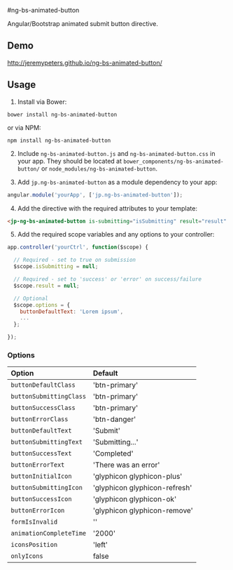 #ng-bs-animated-button

Angular/Bootstrap animated submit button directive.

## Demo

http://jeremypeters.github.io/ng-bs-animated-button/

## Usage
1. Install via Bower:

  ```console
  bower install ng-bs-animated-button
  ```

  or via NPM:

  ```console
  npm install ng-bs-animated-button
  ```

2. Include `ng-bs-animated-button.js` and `ng-bs-animated-button.css` in your app. They should be located at `bower_components/ng-bs-animated-button/` or `node_modules/ng-bs-animated-button`.

3. Add `jp.ng-bs-animated-button` as a module dependency to your app:

  ```JavaScript
  angular.module('yourApp', ['jp.ng-bs-animated-button']);
  ```

4. Add the directive with the required attributes to your template:

  ```html
  <jp-ng-bs-animated-button is-submitting="isSubmitting" result="result" options="options"></jp-ng-bs-animated-button>
  ```

5. Add the required scope variables and any options to your controller:

  ```JavaScript
  app.controller('yourCtrl', function($scope) {
  
    // Required - set to true on submission
    $scope.isSubmitting = null;
  
    // Required - set to 'success' or 'error' on success/failure
    $scope.result = null;
  
    // Optional
    $scope.options = {
      buttonDefaultText: 'Lorem ipsum',
      ...
    };
  
  });
  ```

### Options

| Option                  | Default                       |
| :---------------------- | :---------------------------- |
| `buttonDefaultClass`    | 'btn-primary'                 |
| `buttonSubmittingClass` | 'btn-primary'                 |
| `buttonSuccessClass`    | 'btn-primary'                 |
| `buttonErrorClass`      | 'btn-danger'                  |
| `buttonDefaultText`     | 'Submit'                      |
| `buttonSubmittingText`  | 'Submitting...'               |
| `buttonSuccessText`     | 'Completed'                   |
| `buttonErrorText`       | 'There was an error'          |
| `buttonInitialIcon`     | 'glyphicon glyphicon-plus'    |
| `buttonSubmittingIcon`  | 'glyphicon glyphicon-refresh' |
| `buttonSuccessIcon`     | 'glyphicon glyphicon-ok'      |
| `buttonErrorIcon`       | 'glyphicon glyphicon-remove'  |
| `formIsInvalid`         | ''               |
| `animationCompleteTime` | '2000'                        |
| `iconsPosition`         | 'left'                        |
| `onlyIcons`             | false                         |
